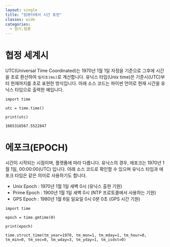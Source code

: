 ```yaml
---
layout: single
title: "컴퓨터에서 시간 표현"
classes: wide
categories:
  - 잠시,멈춤
---
```


# 협정 세계시
UTC(Universal Time Coordinated)는 1970년 1월 1일 자정을 기준으로 그후에 시간을 초로 환산하여 `밀리초(ms)`로 계산합니다.  유닉스 타임(Unix time)은 기준시(UTC)부터 현재까지를 초로 표현한 방식입니다. 아래 소스 코드는 파이썬 언어로 현재 시간을 유닉스 타임으로 출력한 예입니다. 

```
import time

utc = time.time()

print(utc)
```

```
1665316567.5522847
```

# 에포크(EPOCH)  
시간이 시작되는 시점이며, 플랫폼에 따라 다릅니다. 유닉스의 경우, 에포크는 1970년 1월 1일, 00:00:00(UTC) 입니다.
아래 소스 코드로 확인할 수 있으며 유닉스 타임과 에포크 타임은 같은 의미로 사용하기도 합니다.
  
+ Unix Epoch  : 1970년 1월 1일 새벽 0시 (유닉스 출현 기원)
+ Prime Epoch : 1900년 1월 1일 새벽 0시 (NTP 프로토콜에서 사용하는 기원)
+ GPS Epoch   : 1980년 1월 6일 일요일 0시 0분 0초 (GPS 시간 기원)

```
import time

epoch = time.gmtime(0)

print(epoch)
```

```
time.struct_time(tm_year=1970, tm_mon=1, tm_mday=1, tm_hour=0, tm_min=0, tm_sec=0, tm_wday=3, tm_yday=1, tm_isdst=0)
```
